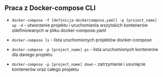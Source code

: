 ## Praca z Docker-compose CLI

- `docker-compose -f [definicja-dockercompose.yaml] -p [project_name] up -d` - utworzenie projektu i uruchomienia wszytskich kontenerów zdefiniowanych w pliku docker-compose.yaml

- `docker-compose ls` - lista uruchomionych projektów docker-compose
- `docker-compose -p [project_name] ps` - lista uruchomionych kontererów dla danego projektu


- `docker-compose -p [project_name] down` - zatrzymanie i usunięcie kontenerów oraz całego projektu

